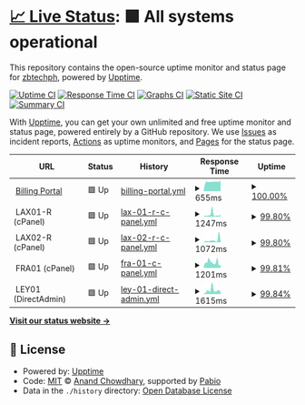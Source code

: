# [📈 Live Status](https://uptime.sulithosting.com): <!--live status--> **🟩 All systems operational**

This repository contains the open-source uptime monitor and status page for [zbtechph](https://uptime.sulithosting.com), powered by [Upptime](https://github.com/upptime/upptime).

[![Uptime CI](https://github.com/zbtechph/uptime/workflows/Uptime%20CI/badge.svg)](https://github.com/zbtechph/uptime/actions?query=workflow%3A%22Uptime+CI%22)
[![Response Time CI](https://github.com/zbtechph/uptime/workflows/Response%20Time%20CI/badge.svg)](https://github.com/zbtechph/uptime/actions?query=workflow%3A%22Response+Time+CI%22)
[![Graphs CI](https://github.com/zbtechph/uptime/workflows/Graphs%20CI/badge.svg)](https://github.com/zbtechph/uptime/actions?query=workflow%3A%22Graphs+CI%22)
[![Static Site CI](https://github.com/zbtechph/uptime/workflows/Static%20Site%20CI/badge.svg)](https://github.com/zbtechph/uptime/actions?query=workflow%3A%22Static+Site+CI%22)
[![Summary CI](https://github.com/zbtechph/uptime/workflows/Summary%20CI/badge.svg)](https://github.com/zbtechph/uptime/actions?query=workflow%3A%22Summary+CI%22)

With [Upptime](https://upptime.js.org), you can get your own unlimited and free uptime monitor and status page, powered entirely by a GitHub repository. We use [Issues](https://github.com/zbtechph/uptime/issues) as incident reports, [Actions](https://github.com/zbtechph/uptime/actions) as uptime monitors, and [Pages](https://uptime.sulithosting.com) for the status page.

<!--start: status pages-->
<!-- This summary is generated by Upptime (https://github.com/upptime/upptime) -->
<!-- Do not edit this manually, your changes will be overwritten -->
<!-- prettier-ignore -->
| URL | Status | History | Response Time | Uptime |
| --- | ------ | ------- | ------------- | ------ |
| <img alt="" src="https://icons.duckduckgo.com/ip3/billing.sulithosting.com.ico" height="13"> [Billing Portal](https://billing.sulithosting.com) | 🟩 Up | [billing-portal.yml](https://github.com/zbtechph/uptime/commits/HEAD/history/billing-portal.yml) | <details><summary><img alt="Response time graph" src="./graphs/billing-portal/response-time-week.png" height="20"> 655ms</summary><br><a href="https://uptime.sulithosting.com/history/billing-portal"><img alt="Response time 610" src="https://img.shields.io/endpoint?url=https%3A%2F%2Fraw.githubusercontent.com%2Fzbtechph%2Fuptime%2FHEAD%2Fapi%2Fbilling-portal%2Fresponse-time.json"></a><br><a href="https://uptime.sulithosting.com/history/billing-portal"><img alt="24-hour response time 722" src="https://img.shields.io/endpoint?url=https%3A%2F%2Fraw.githubusercontent.com%2Fzbtechph%2Fuptime%2FHEAD%2Fapi%2Fbilling-portal%2Fresponse-time-day.json"></a><br><a href="https://uptime.sulithosting.com/history/billing-portal"><img alt="7-day response time 655" src="https://img.shields.io/endpoint?url=https%3A%2F%2Fraw.githubusercontent.com%2Fzbtechph%2Fuptime%2FHEAD%2Fapi%2Fbilling-portal%2Fresponse-time-week.json"></a><br><a href="https://uptime.sulithosting.com/history/billing-portal"><img alt="30-day response time 716" src="https://img.shields.io/endpoint?url=https%3A%2F%2Fraw.githubusercontent.com%2Fzbtechph%2Fuptime%2FHEAD%2Fapi%2Fbilling-portal%2Fresponse-time-month.json"></a><br><a href="https://uptime.sulithosting.com/history/billing-portal"><img alt="1-year response time 610" src="https://img.shields.io/endpoint?url=https%3A%2F%2Fraw.githubusercontent.com%2Fzbtechph%2Fuptime%2FHEAD%2Fapi%2Fbilling-portal%2Fresponse-time-year.json"></a></details> | <details><summary><a href="https://uptime.sulithosting.com/history/billing-portal">100.00%</a></summary><a href="https://uptime.sulithosting.com/history/billing-portal"><img alt="All-time uptime 99.11%" src="https://img.shields.io/endpoint?url=https%3A%2F%2Fraw.githubusercontent.com%2Fzbtechph%2Fuptime%2FHEAD%2Fapi%2Fbilling-portal%2Fuptime.json"></a><br><a href="https://uptime.sulithosting.com/history/billing-portal"><img alt="24-hour uptime 100.00%" src="https://img.shields.io/endpoint?url=https%3A%2F%2Fraw.githubusercontent.com%2Fzbtechph%2Fuptime%2FHEAD%2Fapi%2Fbilling-portal%2Fuptime-day.json"></a><br><a href="https://uptime.sulithosting.com/history/billing-portal"><img alt="7-day uptime 100.00%" src="https://img.shields.io/endpoint?url=https%3A%2F%2Fraw.githubusercontent.com%2Fzbtechph%2Fuptime%2FHEAD%2Fapi%2Fbilling-portal%2Fuptime-week.json"></a><br><a href="https://uptime.sulithosting.com/history/billing-portal"><img alt="30-day uptime 100.00%" src="https://img.shields.io/endpoint?url=https%3A%2F%2Fraw.githubusercontent.com%2Fzbtechph%2Fuptime%2FHEAD%2Fapi%2Fbilling-portal%2Fuptime-month.json"></a><br><a href="https://uptime.sulithosting.com/history/billing-portal"><img alt="1-year uptime 99.11%" src="https://img.shields.io/endpoint?url=https%3A%2F%2Fraw.githubusercontent.com%2Fzbtechph%2Fuptime%2FHEAD%2Fapi%2Fbilling-portal%2Fuptime-year.json"></a></details>
| <img alt="" src="https://icons.duckduckgo.com/ip3/null.ico" height="13"> LAX01-R (cPanel) | 🟩 Up | [lax-01-r-c-panel.yml](https://github.com/zbtechph/uptime/commits/HEAD/history/lax-01-r-c-panel.yml) | <details><summary><img alt="Response time graph" src="./graphs/lax-01-r-c-panel/response-time-week.png" height="20"> 1247ms</summary><br><a href="https://uptime.sulithosting.com/history/lax-01-r-c-panel"><img alt="Response time 1135" src="https://img.shields.io/endpoint?url=https%3A%2F%2Fraw.githubusercontent.com%2Fzbtechph%2Fuptime%2FHEAD%2Fapi%2Flax-01-r-c-panel%2Fresponse-time.json"></a><br><a href="https://uptime.sulithosting.com/history/lax-01-r-c-panel"><img alt="24-hour response time 866" src="https://img.shields.io/endpoint?url=https%3A%2F%2Fraw.githubusercontent.com%2Fzbtechph%2Fuptime%2FHEAD%2Fapi%2Flax-01-r-c-panel%2Fresponse-time-day.json"></a><br><a href="https://uptime.sulithosting.com/history/lax-01-r-c-panel"><img alt="7-day response time 1247" src="https://img.shields.io/endpoint?url=https%3A%2F%2Fraw.githubusercontent.com%2Fzbtechph%2Fuptime%2FHEAD%2Fapi%2Flax-01-r-c-panel%2Fresponse-time-week.json"></a><br><a href="https://uptime.sulithosting.com/history/lax-01-r-c-panel"><img alt="30-day response time 1276" src="https://img.shields.io/endpoint?url=https%3A%2F%2Fraw.githubusercontent.com%2Fzbtechph%2Fuptime%2FHEAD%2Fapi%2Flax-01-r-c-panel%2Fresponse-time-month.json"></a><br><a href="https://uptime.sulithosting.com/history/lax-01-r-c-panel"><img alt="1-year response time 1135" src="https://img.shields.io/endpoint?url=https%3A%2F%2Fraw.githubusercontent.com%2Fzbtechph%2Fuptime%2FHEAD%2Fapi%2Flax-01-r-c-panel%2Fresponse-time-year.json"></a></details> | <details><summary><a href="https://uptime.sulithosting.com/history/lax-01-r-c-panel">99.80%</a></summary><a href="https://uptime.sulithosting.com/history/lax-01-r-c-panel"><img alt="All-time uptime 99.93%" src="https://img.shields.io/endpoint?url=https%3A%2F%2Fraw.githubusercontent.com%2Fzbtechph%2Fuptime%2FHEAD%2Fapi%2Flax-01-r-c-panel%2Fuptime.json"></a><br><a href="https://uptime.sulithosting.com/history/lax-01-r-c-panel"><img alt="24-hour uptime 100.00%" src="https://img.shields.io/endpoint?url=https%3A%2F%2Fraw.githubusercontent.com%2Fzbtechph%2Fuptime%2FHEAD%2Fapi%2Flax-01-r-c-panel%2Fuptime-day.json"></a><br><a href="https://uptime.sulithosting.com/history/lax-01-r-c-panel"><img alt="7-day uptime 99.80%" src="https://img.shields.io/endpoint?url=https%3A%2F%2Fraw.githubusercontent.com%2Fzbtechph%2Fuptime%2FHEAD%2Fapi%2Flax-01-r-c-panel%2Fuptime-week.json"></a><br><a href="https://uptime.sulithosting.com/history/lax-01-r-c-panel"><img alt="30-day uptime 99.91%" src="https://img.shields.io/endpoint?url=https%3A%2F%2Fraw.githubusercontent.com%2Fzbtechph%2Fuptime%2FHEAD%2Fapi%2Flax-01-r-c-panel%2Fuptime-month.json"></a><br><a href="https://uptime.sulithosting.com/history/lax-01-r-c-panel"><img alt="1-year uptime 99.93%" src="https://img.shields.io/endpoint?url=https%3A%2F%2Fraw.githubusercontent.com%2Fzbtechph%2Fuptime%2FHEAD%2Fapi%2Flax-01-r-c-panel%2Fuptime-year.json"></a></details>
| <img alt="" src="https://icons.duckduckgo.com/ip3/null.ico" height="13"> LAX02-R (cPanel) | 🟩 Up | [lax-02-r-c-panel.yml](https://github.com/zbtechph/uptime/commits/HEAD/history/lax-02-r-c-panel.yml) | <details><summary><img alt="Response time graph" src="./graphs/lax-02-r-c-panel/response-time-week.png" height="20"> 1072ms</summary><br><a href="https://uptime.sulithosting.com/history/lax-02-r-c-panel"><img alt="Response time 937" src="https://img.shields.io/endpoint?url=https%3A%2F%2Fraw.githubusercontent.com%2Fzbtechph%2Fuptime%2FHEAD%2Fapi%2Flax-02-r-c-panel%2Fresponse-time.json"></a><br><a href="https://uptime.sulithosting.com/history/lax-02-r-c-panel"><img alt="24-hour response time 2982" src="https://img.shields.io/endpoint?url=https%3A%2F%2Fraw.githubusercontent.com%2Fzbtechph%2Fuptime%2FHEAD%2Fapi%2Flax-02-r-c-panel%2Fresponse-time-day.json"></a><br><a href="https://uptime.sulithosting.com/history/lax-02-r-c-panel"><img alt="7-day response time 1072" src="https://img.shields.io/endpoint?url=https%3A%2F%2Fraw.githubusercontent.com%2Fzbtechph%2Fuptime%2FHEAD%2Fapi%2Flax-02-r-c-panel%2Fresponse-time-week.json"></a><br><a href="https://uptime.sulithosting.com/history/lax-02-r-c-panel"><img alt="30-day response time 1035" src="https://img.shields.io/endpoint?url=https%3A%2F%2Fraw.githubusercontent.com%2Fzbtechph%2Fuptime%2FHEAD%2Fapi%2Flax-02-r-c-panel%2Fresponse-time-month.json"></a><br><a href="https://uptime.sulithosting.com/history/lax-02-r-c-panel"><img alt="1-year response time 937" src="https://img.shields.io/endpoint?url=https%3A%2F%2Fraw.githubusercontent.com%2Fzbtechph%2Fuptime%2FHEAD%2Fapi%2Flax-02-r-c-panel%2Fresponse-time-year.json"></a></details> | <details><summary><a href="https://uptime.sulithosting.com/history/lax-02-r-c-panel">99.80%</a></summary><a href="https://uptime.sulithosting.com/history/lax-02-r-c-panel"><img alt="All-time uptime 99.89%" src="https://img.shields.io/endpoint?url=https%3A%2F%2Fraw.githubusercontent.com%2Fzbtechph%2Fuptime%2FHEAD%2Fapi%2Flax-02-r-c-panel%2Fuptime.json"></a><br><a href="https://uptime.sulithosting.com/history/lax-02-r-c-panel"><img alt="24-hour uptime 100.00%" src="https://img.shields.io/endpoint?url=https%3A%2F%2Fraw.githubusercontent.com%2Fzbtechph%2Fuptime%2FHEAD%2Fapi%2Flax-02-r-c-panel%2Fuptime-day.json"></a><br><a href="https://uptime.sulithosting.com/history/lax-02-r-c-panel"><img alt="7-day uptime 99.80%" src="https://img.shields.io/endpoint?url=https%3A%2F%2Fraw.githubusercontent.com%2Fzbtechph%2Fuptime%2FHEAD%2Fapi%2Flax-02-r-c-panel%2Fuptime-week.json"></a><br><a href="https://uptime.sulithosting.com/history/lax-02-r-c-panel"><img alt="30-day uptime 99.91%" src="https://img.shields.io/endpoint?url=https%3A%2F%2Fraw.githubusercontent.com%2Fzbtechph%2Fuptime%2FHEAD%2Fapi%2Flax-02-r-c-panel%2Fuptime-month.json"></a><br><a href="https://uptime.sulithosting.com/history/lax-02-r-c-panel"><img alt="1-year uptime 99.89%" src="https://img.shields.io/endpoint?url=https%3A%2F%2Fraw.githubusercontent.com%2Fzbtechph%2Fuptime%2FHEAD%2Fapi%2Flax-02-r-c-panel%2Fuptime-year.json"></a></details>
| <img alt="" src="https://icons.duckduckgo.com/ip3/null.ico" height="13"> FRA01 (cPanel) | 🟩 Up | [fra-01-c-panel.yml](https://github.com/zbtechph/uptime/commits/HEAD/history/fra-01-c-panel.yml) | <details><summary><img alt="Response time graph" src="./graphs/fra-01-c-panel/response-time-week.png" height="20"> 1201ms</summary><br><a href="https://uptime.sulithosting.com/history/fra-01-c-panel"><img alt="Response time 1364" src="https://img.shields.io/endpoint?url=https%3A%2F%2Fraw.githubusercontent.com%2Fzbtechph%2Fuptime%2FHEAD%2Fapi%2Ffra-01-c-panel%2Fresponse-time.json"></a><br><a href="https://uptime.sulithosting.com/history/fra-01-c-panel"><img alt="24-hour response time 603" src="https://img.shields.io/endpoint?url=https%3A%2F%2Fraw.githubusercontent.com%2Fzbtechph%2Fuptime%2FHEAD%2Fapi%2Ffra-01-c-panel%2Fresponse-time-day.json"></a><br><a href="https://uptime.sulithosting.com/history/fra-01-c-panel"><img alt="7-day response time 1201" src="https://img.shields.io/endpoint?url=https%3A%2F%2Fraw.githubusercontent.com%2Fzbtechph%2Fuptime%2FHEAD%2Fapi%2Ffra-01-c-panel%2Fresponse-time-week.json"></a><br><a href="https://uptime.sulithosting.com/history/fra-01-c-panel"><img alt="30-day response time 1553" src="https://img.shields.io/endpoint?url=https%3A%2F%2Fraw.githubusercontent.com%2Fzbtechph%2Fuptime%2FHEAD%2Fapi%2Ffra-01-c-panel%2Fresponse-time-month.json"></a><br><a href="https://uptime.sulithosting.com/history/fra-01-c-panel"><img alt="1-year response time 1364" src="https://img.shields.io/endpoint?url=https%3A%2F%2Fraw.githubusercontent.com%2Fzbtechph%2Fuptime%2FHEAD%2Fapi%2Ffra-01-c-panel%2Fresponse-time-year.json"></a></details> | <details><summary><a href="https://uptime.sulithosting.com/history/fra-01-c-panel">99.81%</a></summary><a href="https://uptime.sulithosting.com/history/fra-01-c-panel"><img alt="All-time uptime 99.94%" src="https://img.shields.io/endpoint?url=https%3A%2F%2Fraw.githubusercontent.com%2Fzbtechph%2Fuptime%2FHEAD%2Fapi%2Ffra-01-c-panel%2Fuptime.json"></a><br><a href="https://uptime.sulithosting.com/history/fra-01-c-panel"><img alt="24-hour uptime 100.00%" src="https://img.shields.io/endpoint?url=https%3A%2F%2Fraw.githubusercontent.com%2Fzbtechph%2Fuptime%2FHEAD%2Fapi%2Ffra-01-c-panel%2Fuptime-day.json"></a><br><a href="https://uptime.sulithosting.com/history/fra-01-c-panel"><img alt="7-day uptime 99.81%" src="https://img.shields.io/endpoint?url=https%3A%2F%2Fraw.githubusercontent.com%2Fzbtechph%2Fuptime%2FHEAD%2Fapi%2Ffra-01-c-panel%2Fuptime-week.json"></a><br><a href="https://uptime.sulithosting.com/history/fra-01-c-panel"><img alt="30-day uptime 99.91%" src="https://img.shields.io/endpoint?url=https%3A%2F%2Fraw.githubusercontent.com%2Fzbtechph%2Fuptime%2FHEAD%2Fapi%2Ffra-01-c-panel%2Fuptime-month.json"></a><br><a href="https://uptime.sulithosting.com/history/fra-01-c-panel"><img alt="1-year uptime 99.94%" src="https://img.shields.io/endpoint?url=https%3A%2F%2Fraw.githubusercontent.com%2Fzbtechph%2Fuptime%2FHEAD%2Fapi%2Ffra-01-c-panel%2Fuptime-year.json"></a></details>
| <img alt="" src="https://icons.duckduckgo.com/ip3/null.ico" height="13"> LEY01 (DirectAdmin) | 🟩 Up | [ley-01-direct-admin.yml](https://github.com/zbtechph/uptime/commits/HEAD/history/ley-01-direct-admin.yml) | <details><summary><img alt="Response time graph" src="./graphs/ley-01-direct-admin/response-time-week.png" height="20"> 1615ms</summary><br><a href="https://uptime.sulithosting.com/history/ley-01-direct-admin"><img alt="Response time 1288" src="https://img.shields.io/endpoint?url=https%3A%2F%2Fraw.githubusercontent.com%2Fzbtechph%2Fuptime%2FHEAD%2Fapi%2Fley-01-direct-admin%2Fresponse-time.json"></a><br><a href="https://uptime.sulithosting.com/history/ley-01-direct-admin"><img alt="24-hour response time 994" src="https://img.shields.io/endpoint?url=https%3A%2F%2Fraw.githubusercontent.com%2Fzbtechph%2Fuptime%2FHEAD%2Fapi%2Fley-01-direct-admin%2Fresponse-time-day.json"></a><br><a href="https://uptime.sulithosting.com/history/ley-01-direct-admin"><img alt="7-day response time 1615" src="https://img.shields.io/endpoint?url=https%3A%2F%2Fraw.githubusercontent.com%2Fzbtechph%2Fuptime%2FHEAD%2Fapi%2Fley-01-direct-admin%2Fresponse-time-week.json"></a><br><a href="https://uptime.sulithosting.com/history/ley-01-direct-admin"><img alt="30-day response time 1419" src="https://img.shields.io/endpoint?url=https%3A%2F%2Fraw.githubusercontent.com%2Fzbtechph%2Fuptime%2FHEAD%2Fapi%2Fley-01-direct-admin%2Fresponse-time-month.json"></a><br><a href="https://uptime.sulithosting.com/history/ley-01-direct-admin"><img alt="1-year response time 1288" src="https://img.shields.io/endpoint?url=https%3A%2F%2Fraw.githubusercontent.com%2Fzbtechph%2Fuptime%2FHEAD%2Fapi%2Fley-01-direct-admin%2Fresponse-time-year.json"></a></details> | <details><summary><a href="https://uptime.sulithosting.com/history/ley-01-direct-admin">99.84%</a></summary><a href="https://uptime.sulithosting.com/history/ley-01-direct-admin"><img alt="All-time uptime 99.97%" src="https://img.shields.io/endpoint?url=https%3A%2F%2Fraw.githubusercontent.com%2Fzbtechph%2Fuptime%2FHEAD%2Fapi%2Fley-01-direct-admin%2Fuptime.json"></a><br><a href="https://uptime.sulithosting.com/history/ley-01-direct-admin"><img alt="24-hour uptime 100.00%" src="https://img.shields.io/endpoint?url=https%3A%2F%2Fraw.githubusercontent.com%2Fzbtechph%2Fuptime%2FHEAD%2Fapi%2Fley-01-direct-admin%2Fuptime-day.json"></a><br><a href="https://uptime.sulithosting.com/history/ley-01-direct-admin"><img alt="7-day uptime 99.84%" src="https://img.shields.io/endpoint?url=https%3A%2F%2Fraw.githubusercontent.com%2Fzbtechph%2Fuptime%2FHEAD%2Fapi%2Fley-01-direct-admin%2Fuptime-week.json"></a><br><a href="https://uptime.sulithosting.com/history/ley-01-direct-admin"><img alt="30-day uptime 99.96%" src="https://img.shields.io/endpoint?url=https%3A%2F%2Fraw.githubusercontent.com%2Fzbtechph%2Fuptime%2FHEAD%2Fapi%2Fley-01-direct-admin%2Fuptime-month.json"></a><br><a href="https://uptime.sulithosting.com/history/ley-01-direct-admin"><img alt="1-year uptime 99.97%" src="https://img.shields.io/endpoint?url=https%3A%2F%2Fraw.githubusercontent.com%2Fzbtechph%2Fuptime%2FHEAD%2Fapi%2Fley-01-direct-admin%2Fuptime-year.json"></a></details>

<!--end: status pages-->

[**Visit our status website →**](https://uptime.sulithosting.com)

## 📄 License

- Powered by: [Upptime](https://github.com/upptime/upptime)
- Code: [MIT](./LICENSE) © [Anand Chowdhary](https://anandchowdhary.com), supported by [Pabio](https://pabio.com)
- Data in the `./history` directory: [Open Database License](https://opendatacommons.org/licenses/odbl/1-0/)
